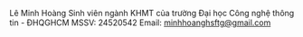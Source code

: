 Lê Minh Hoàng
Sinh viên ngành KHMT của trường Đại học Công nghệ thông tin - ĐHQGHCM
MSSV: 24520542
Email: minhhoanghsftg@gmail.com
